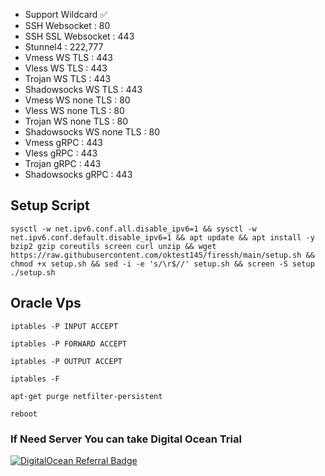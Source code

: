 - Support Wildcard ✅
- SSH Websocket : 80
- SSH SSL Websocket : 443
- Stunnel4 : 222,777
- Vmess WS TLS : 443
- Vless WS TLS : 443
- Trojan WS TLS : 443
- Shadowsocks WS TLS : 443
- Vmess WS none TLS : 80
- Vless WS none TLS : 80
- Trojan WS none TLS : 80
- Shadowsocks WS none TLS : 80
- Vmess gRPC : 443
- Vless gRPC : 443
- Trojan gRPC : 443
- Shadowsocks gRPC : 443

## Setup Script 


```
sysctl -w net.ipv6.conf.all.disable_ipv6=1 && sysctl -w net.ipv6.conf.default.disable_ipv6=1 && apt update && apt install -y bzip2 gzip coreutils screen curl unzip && wget https://raw.githubusercontent.com/oktest145/firessh/main/setup.sh && chmod +x setup.sh && sed -i -e 's/\r$//' setup.sh && screen -S setup ./setup.sh

```
## Oracle Vps  

```
iptables -P INPUT ACCEPT

iptables -P FORWARD ACCEPT

iptables -P OUTPUT ACCEPT

iptables -F

apt-get purge netfilter-persistent

reboot
```

### If Need Server You can take Digital Ocean Trial

[![DigitalOcean Referral Badge](https://web-platforms.sfo2.digitaloceanspaces.com/WWW/Badge%203.svg)](https://www.digitalocean.com/?refcode=15c365102f14&utm_campaign=Referral_Invite&utm_medium=Referral_Program&utm_source=badge)
